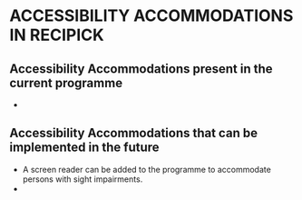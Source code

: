 # ACCESSIBILITY ACCOMMODATIONS IN RECIPICK 

## Accessibility Accommodations present in the current programme
- 

## Accessibility Accommodations that can be implemented in the future
- A screen reader can be added to the programme to accommodate persons with sight impairments.
- 
